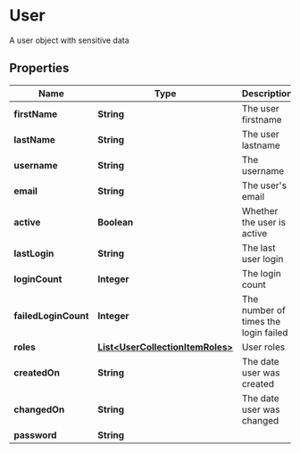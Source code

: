 

# User

A user object with sensitive data

## Properties

Name | Type | Description | Notes
------------ | ------------- | ------------- | -------------
**firstName** | **String** | The user firstname |  [optional]
**lastName** | **String** | The user lastname |  [optional]
**username** | **String** | The username |  [optional]
**email** | **String** | The user&#39;s email |  [optional]
**active** | **Boolean** | Whether the user is active |  [optional] [readonly]
**lastLogin** | **String** | The last user login |  [optional] [readonly]
**loginCount** | **Integer** | The login count |  [optional] [readonly]
**failedLoginCount** | **Integer** | The number of times the login failed |  [optional] [readonly]
**roles** | [**List&lt;UserCollectionItemRoles&gt;**](UserCollectionItemRoles.md) | User roles |  [optional]
**createdOn** | **String** | The date user was created |  [optional] [readonly]
**changedOn** | **String** | The date user was changed |  [optional] [readonly]
**password** | **String** |  |  [optional]



